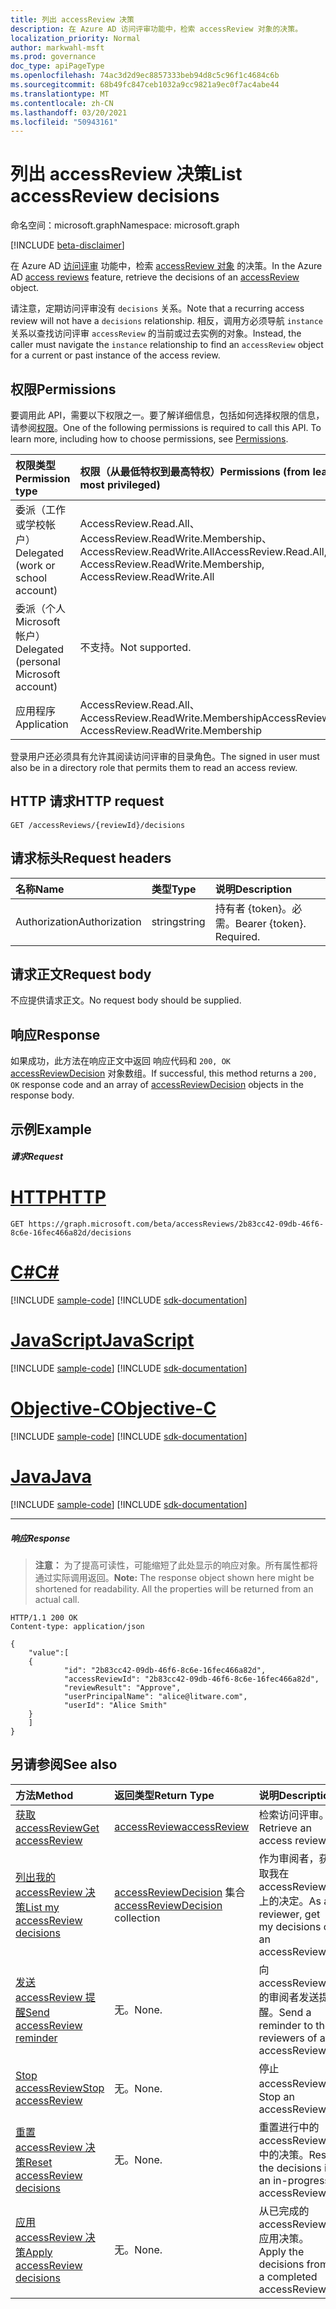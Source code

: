 ```yaml
---
title: 列出 accessReview 决策
description: 在 Azure AD 访问评审功能中，检索 accessReview 对象的决策。
localization_priority: Normal
author: markwahl-msft
ms.prod: governance
doc_type: apiPageType
ms.openlocfilehash: 74ac3d2d9ec8857333beb94d8c5c96f1c4684c6b
ms.sourcegitcommit: 68b49fc847ceb1032a9cc9821a9ec0f7ac4abe44
ms.translationtype: MT
ms.contentlocale: zh-CN
ms.lasthandoff: 03/20/2021
ms.locfileid: "50943161"
---
```

# <a name="list-accessreview-decisions"></a><span data-ttu-id="72c62-103">列出 accessReview 决策</span><span class="sxs-lookup"><span data-stu-id="72c62-103">List accessReview decisions</span></span>

<span data-ttu-id="72c62-104">命名空间：microsoft.graph</span><span class="sxs-lookup"><span data-stu-id="72c62-104">Namespace: microsoft.graph</span></span>

[!INCLUDE [beta-disclaimer](../../includes/beta-disclaimer.md)]

<span data-ttu-id="72c62-105">在 Azure AD [访问评审](../resources/accessreviews-root.md) 功能中，检索 [accessReview 对象](../resources/accessreview.md) 的决策。</span><span class="sxs-lookup"><span data-stu-id="72c62-105">In the Azure AD [access reviews](../resources/accessreviews-root.md) feature, retrieve the decisions of an [accessReview](../resources/accessreview.md) object.</span></span>

<span data-ttu-id="72c62-106">请注意，定期访问评审没有 `decisions` 关系。</span><span class="sxs-lookup"><span data-stu-id="72c62-106">Note that a recurring access review will not have a `decisions` relationship.</span></span>  <span data-ttu-id="72c62-107">相反，调用方必须导航 `instance` 关系以查找访问评审 `accessReview` 的当前或过去实例的对象。</span><span class="sxs-lookup"><span data-stu-id="72c62-107">Instead, the caller must navigate the `instance` relationship to find an `accessReview` object for a current or past instance of the access review.</span></span>

## <a name="permissions"></a><span data-ttu-id="72c62-108">权限</span><span class="sxs-lookup"><span data-stu-id="72c62-108">Permissions</span></span>
<span data-ttu-id="72c62-p102">要调用此 API，需要以下权限之一。要了解详细信息，包括如何选择权限的信息，请参阅[权限](/graph/permissions-reference)。</span><span class="sxs-lookup"><span data-stu-id="72c62-p102">One of the following permissions is required to call this API. To learn more, including how to choose permissions, see [Permissions](/graph/permissions-reference).</span></span>

|<span data-ttu-id="72c62-111">权限类型</span><span class="sxs-lookup"><span data-stu-id="72c62-111">Permission type</span></span>                        | <span data-ttu-id="72c62-112">权限（从最低特权到最高特权）</span><span class="sxs-lookup"><span data-stu-id="72c62-112">Permissions (from least to most privileged)</span></span>              |
|:--------------------------------------|:---------------------------------------------------------|
|<span data-ttu-id="72c62-113">委派（工作或学校帐户）</span><span class="sxs-lookup"><span data-stu-id="72c62-113">Delegated (work or school account)</span></span>     | <span data-ttu-id="72c62-114">AccessReview.Read.All、AccessReview.ReadWrite.Membership、AccessReview.ReadWrite.All</span><span class="sxs-lookup"><span data-stu-id="72c62-114">AccessReview.Read.All, AccessReview.ReadWrite.Membership, AccessReview.ReadWrite.All</span></span>  |
|<span data-ttu-id="72c62-115">委派（个人 Microsoft 帐户）</span><span class="sxs-lookup"><span data-stu-id="72c62-115">Delegated (personal Microsoft account)</span></span> | <span data-ttu-id="72c62-116">不支持。</span><span class="sxs-lookup"><span data-stu-id="72c62-116">Not supported.</span></span> |
|<span data-ttu-id="72c62-117">应用程序</span><span class="sxs-lookup"><span data-stu-id="72c62-117">Application</span></span>                            | <span data-ttu-id="72c62-118">AccessReview.Read.All、AccessReview.ReadWrite.Membership</span><span class="sxs-lookup"><span data-stu-id="72c62-118">AccessReview.Read.All, AccessReview.ReadWrite.Membership</span></span> |

 <span data-ttu-id="72c62-119">登录用户还必须具有允许其阅读访问评审的目录角色。</span><span class="sxs-lookup"><span data-stu-id="72c62-119">The signed in user must also be in a directory role that permits them to read an access review.</span></span>

## <a name="http-request"></a><span data-ttu-id="72c62-120">HTTP 请求</span><span class="sxs-lookup"><span data-stu-id="72c62-120">HTTP request</span></span>
<!-- { "blockType": "ignored" } -->
```http
GET /accessReviews/{reviewId}/decisions
```
## <a name="request-headers"></a><span data-ttu-id="72c62-121">请求标头</span><span class="sxs-lookup"><span data-stu-id="72c62-121">Request headers</span></span>
| <span data-ttu-id="72c62-122">名称</span><span class="sxs-lookup"><span data-stu-id="72c62-122">Name</span></span>         | <span data-ttu-id="72c62-123">类型</span><span class="sxs-lookup"><span data-stu-id="72c62-123">Type</span></span>        | <span data-ttu-id="72c62-124">说明</span><span class="sxs-lookup"><span data-stu-id="72c62-124">Description</span></span> |
|:-------------|:------------|:------------|
| <span data-ttu-id="72c62-125">Authorization</span><span class="sxs-lookup"><span data-stu-id="72c62-125">Authorization</span></span> | <span data-ttu-id="72c62-126">string</span><span class="sxs-lookup"><span data-stu-id="72c62-126">string</span></span> | <span data-ttu-id="72c62-p103">持有者 \{token\}。必需。</span><span class="sxs-lookup"><span data-stu-id="72c62-p103">Bearer \{token\}. Required.</span></span> |

## <a name="request-body"></a><span data-ttu-id="72c62-129">请求正文</span><span class="sxs-lookup"><span data-stu-id="72c62-129">Request body</span></span>
<span data-ttu-id="72c62-130">不应提供请求正文。</span><span class="sxs-lookup"><span data-stu-id="72c62-130">No request body should be supplied.</span></span>

## <a name="response"></a><span data-ttu-id="72c62-131">响应</span><span class="sxs-lookup"><span data-stu-id="72c62-131">Response</span></span>
<span data-ttu-id="72c62-132">如果成功，此方法在响应正文中返回 响应代码和 `200, OK` [accessReviewDecision](../resources/accessreviewdecision.md) 对象数组。</span><span class="sxs-lookup"><span data-stu-id="72c62-132">If successful, this method returns a `200, OK` response code and an array of [accessReviewDecision](../resources/accessreviewdecision.md) objects in the response body.</span></span>

## <a name="example"></a><span data-ttu-id="72c62-133">示例</span><span class="sxs-lookup"><span data-stu-id="72c62-133">Example</span></span>
##### <a name="request"></a><span data-ttu-id="72c62-134">请求</span><span class="sxs-lookup"><span data-stu-id="72c62-134">Request</span></span>


# <a name="http"></a>[<span data-ttu-id="72c62-135">HTTP</span><span class="sxs-lookup"><span data-stu-id="72c62-135">HTTP</span></span>](#tab/http)
<!-- {
  "blockType": "request",
  "name": "get_accessReview_decisions_1"
}-->
```msgraph-interactive
GET https://graph.microsoft.com/beta/accessReviews/2b83cc42-09db-46f6-8c6e-16fec466a82d/decisions
```
# <a name="c"></a>[<span data-ttu-id="72c62-136">C#</span><span class="sxs-lookup"><span data-stu-id="72c62-136">C#</span></span>](#tab/csharp)
[!INCLUDE [sample-code](../includes/snippets/csharp/get-accessreview-decisions-1-csharp-snippets.md)]
[!INCLUDE [sdk-documentation](../includes/snippets/snippets-sdk-documentation-link.md)]

# <a name="javascript"></a>[<span data-ttu-id="72c62-137">JavaScript</span><span class="sxs-lookup"><span data-stu-id="72c62-137">JavaScript</span></span>](#tab/javascript)
[!INCLUDE [sample-code](../includes/snippets/javascript/get-accessreview-decisions-1-javascript-snippets.md)]
[!INCLUDE [sdk-documentation](../includes/snippets/snippets-sdk-documentation-link.md)]

# <a name="objective-c"></a>[<span data-ttu-id="72c62-138">Objective-C</span><span class="sxs-lookup"><span data-stu-id="72c62-138">Objective-C</span></span>](#tab/objc)
[!INCLUDE [sample-code](../includes/snippets/objc/get-accessreview-decisions-1-objc-snippets.md)]
[!INCLUDE [sdk-documentation](../includes/snippets/snippets-sdk-documentation-link.md)]

# <a name="java"></a>[<span data-ttu-id="72c62-139">Java</span><span class="sxs-lookup"><span data-stu-id="72c62-139">Java</span></span>](#tab/java)
[!INCLUDE [sample-code](../includes/snippets/java/get-accessreview-decisions-1-java-snippets.md)]
[!INCLUDE [sdk-documentation](../includes/snippets/snippets-sdk-documentation-link.md)]

---


##### <a name="response"></a><span data-ttu-id="72c62-140">响应</span><span class="sxs-lookup"><span data-stu-id="72c62-140">Response</span></span>
><span data-ttu-id="72c62-p104">**注意：** 为了提高可读性，可能缩短了此处显示的响应对象。所有属性都将通过实际调用返回。</span><span class="sxs-lookup"><span data-stu-id="72c62-p104">**Note:** The response object shown here might be shortened for readability. All the properties will be returned from an actual call.</span></span>
<!-- {
  "blockType": "response",
  "truncated": true,
  "@odata.type": "microsoft.graph.accessReviewDecision",
  "isCollection": "true"
} -->
```http
HTTP/1.1 200 OK
Content-type: application/json

{
    "value":[
    {
            "id": "2b83cc42-09db-46f6-8c6e-16fec466a82d",
            "accessReviewId": "2b83cc42-09db-46f6-8c6e-16fec466a82d",
            "reviewResult": "Approve",
            "userPrincipalName": "alice@litware.com",
            "userId": "Alice Smith"
    }
    ]
}
```

## <a name="see-also"></a><span data-ttu-id="72c62-143">另请参阅</span><span class="sxs-lookup"><span data-stu-id="72c62-143">See also</span></span>

| <span data-ttu-id="72c62-144">方法</span><span class="sxs-lookup"><span data-stu-id="72c62-144">Method</span></span>           | <span data-ttu-id="72c62-145">返回类型</span><span class="sxs-lookup"><span data-stu-id="72c62-145">Return Type</span></span>    |<span data-ttu-id="72c62-146">说明</span><span class="sxs-lookup"><span data-stu-id="72c62-146">Description</span></span>|
|:---------------|:--------|:----------|
|[<span data-ttu-id="72c62-147">获取 accessReview</span><span class="sxs-lookup"><span data-stu-id="72c62-147">Get accessReview</span></span>](accessreview-get.md) |  [<span data-ttu-id="72c62-148">accessReview</span><span class="sxs-lookup"><span data-stu-id="72c62-148">accessReview</span></span>](../resources/accessreview.md) |  <span data-ttu-id="72c62-149">检索访问评审。</span><span class="sxs-lookup"><span data-stu-id="72c62-149">Retrieve an access review.</span></span> |
|[<span data-ttu-id="72c62-150">列出我的 accessReview 决策</span><span class="sxs-lookup"><span data-stu-id="72c62-150">List my accessReview decisions</span></span>](accessreview-listmydecisions.md) |        <span data-ttu-id="72c62-151">[accessReviewDecision](../resources/accessreviewdecision.md) 集合</span><span class="sxs-lookup"><span data-stu-id="72c62-151">[accessReviewDecision](../resources/accessreviewdecision.md) collection</span></span>|    <span data-ttu-id="72c62-152">作为审阅者，获取我在 accessReview 上的决定。</span><span class="sxs-lookup"><span data-stu-id="72c62-152">As a reviewer, get my decisions of an accessReview.</span></span>|
|[<span data-ttu-id="72c62-153">发送 accessReview 提醒</span><span class="sxs-lookup"><span data-stu-id="72c62-153">Send accessReview reminder</span></span>](accessreview-sendreminder.md) |       <span data-ttu-id="72c62-154">无。</span><span class="sxs-lookup"><span data-stu-id="72c62-154">None.</span></span>   |   <span data-ttu-id="72c62-155">向 accessReview 的审阅者发送提醒。</span><span class="sxs-lookup"><span data-stu-id="72c62-155">Send a reminder to the reviewers of an accessReview.</span></span> |
|[<span data-ttu-id="72c62-156">Stop accessReview</span><span class="sxs-lookup"><span data-stu-id="72c62-156">Stop accessReview</span></span>](accessreview-stop.md) |        <span data-ttu-id="72c62-157">无。</span><span class="sxs-lookup"><span data-stu-id="72c62-157">None.</span></span>   |   <span data-ttu-id="72c62-158">停止 accessReview。</span><span class="sxs-lookup"><span data-stu-id="72c62-158">Stop an accessReview.</span></span> |
|[<span data-ttu-id="72c62-159">重置 accessReview 决策</span><span class="sxs-lookup"><span data-stu-id="72c62-159">Reset accessReview decisions</span></span>](accessreview-reset.md) |        <span data-ttu-id="72c62-160">无。</span><span class="sxs-lookup"><span data-stu-id="72c62-160">None.</span></span>   |   <span data-ttu-id="72c62-161">重置进行中的 accessReview 中的决策。</span><span class="sxs-lookup"><span data-stu-id="72c62-161">Reset the decisions in an in-progress accessReview.</span></span>|
|[<span data-ttu-id="72c62-162">应用 accessReview 决策</span><span class="sxs-lookup"><span data-stu-id="72c62-162">Apply accessReview decisions</span></span>](accessreview-apply.md) |        <span data-ttu-id="72c62-163">无。</span><span class="sxs-lookup"><span data-stu-id="72c62-163">None.</span></span>   |   <span data-ttu-id="72c62-164">从已完成的 accessReview 应用决策。</span><span class="sxs-lookup"><span data-stu-id="72c62-164">Apply the decisions from a completed accessReview.</span></span>|


<!--
{
  "type": "#page.annotation",
  "description": "Get accessReview decisions",
  "keywords": "",
  "section": "documentation",
  "tocPath": "",
  "suppressions": [
  ]
}
-->


